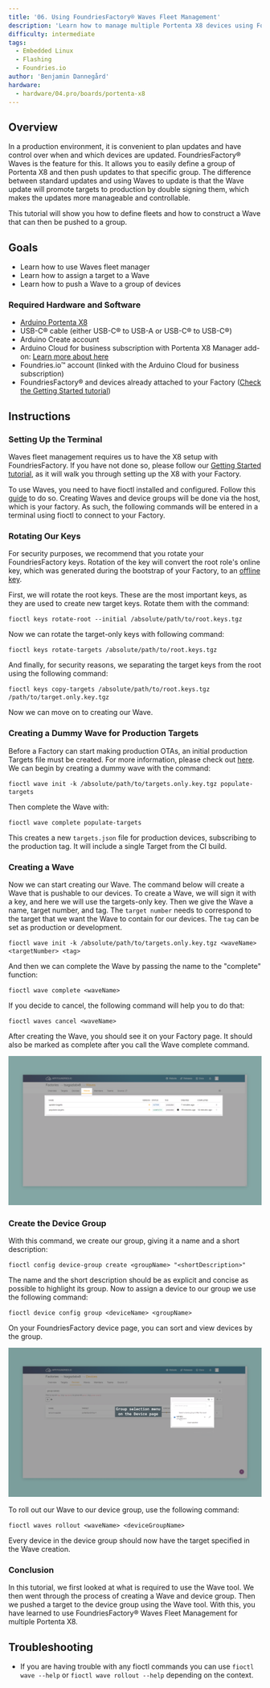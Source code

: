 ```yaml
---
title: '06. Using FoundriesFactory® Waves Fleet Management'
description: 'Learn how to manage multiple Portenta X8 devices using FoundriesFactory® fleet management tool: Waves.'
difficulty: intermediate
tags:
  - Embedded Linux
  - Flashing
  - Foundries.io
author: 'Benjamin Dannegård'
hardware:
  - hardware/04.pro/boards/portenta-x8
---
```


## Overview

In a production environment, it is convenient to plan updates and have control over when and which devices are updated. FoundriesFactory® Waves is the feature for this. It allows you to easily define a group of Portenta X8 and then push updates to that specific group. The difference between standard updates and using Waves to update is that the Wave update will promote targets to production by double signing them, which makes the updates more manageable and controllable.

This tutorial will show you how to define fleets and how to construct a Wave that can then be pushed to a group.

## Goals

- Learn how to use Waves fleet manager
- Learn how to assign a target to a Wave
- Learn how to push a Wave to a group of devices

### Required Hardware and Software

- [Arduino Portenta X8](https://store.arduino.cc/products/portenta-x8)
- USB-C® cable (either USB-C® to USB-A or USB-C® to USB-C®)
- Arduino Create account
- Arduino Cloud for business subscription with Portenta X8 Manager add-on: [Learn more about here](https://cloud.arduino.cc/plans#business)
- Foundries.io™ account (linked with the Arduino Cloud for business subscription)
- FoundriesFactory® and devices already attached to your Factory ([Check the Getting Started tutorial](https://docs.arduino.cc/tutorials/portenta-x8/out-of-the-box))

## Instructions

### Setting Up the Terminal

Waves fleet management requires us to have the X8 setup with FoundriesFactory. If you have not done so, please follow our [Getting Started tutorial](https://docs.arduino.cc/tutorials/portenta-x8/out-of-the-box), as it will walk you through setting up the X8 with your Factory.

To use Waves, you need to have fioctl installed and configured. Follow this [guide](https://docs.foundries.io/latest/getting-started/install-fioctl/index.html) to do so. Creating Waves and device groups will be done via the host, which is your factory. As such, the following commands will be entered in a terminal using fioctl to connect to your Factory.

### Rotating Our Keys

For security purposes, we recommend that you rotate your FoundriesFactory keys. Rotation of the key will convert the root role's online key, which was generated during the bootstrap of your Factory, to an [offline key](https://docs.foundries.io/latest/reference-manual/security/offline-keys.html).

First, we will rotate the root keys. These are the most important keys, as they are used to create new target keys. Rotate them with the command:

```
fioctl keys rotate-root --initial /absolute/path/to/root.keys.tgz
```

Now we can rotate the target-only keys with following command:

```
fioctl keys rotate-targets /absolute/path/to/root.keys.tgz
```

And finally, for security reasons, we separating the target keys from the root using the following command:

```
fioctl keys copy-targets /absolute/path/to/root.keys.tgz /path/to/target.only.key.tgz
```

Now we can move on to creating our Wave.

### Creating a Dummy Wave for Production Targets

Before a Factory can start making production OTAs, an initial production Targets file must be created. For more information, please check out [here](https://docs.foundries.io/latest/reference-manual/ota/production-targets.html). We can begin by creating a dummy wave with the command:

```
fioctl wave init -k /absolute/path/to/targets.only.key.tgz populate-targets
```

Then complete the Wave with:

```
fioctl wave complete populate-targets
```

This creates a new `targets.json` file for production devices, subscribing to the production tag. It will include a single Target from the CI build.

### Creating a Wave

Now we can start creating our Wave. The command below will create a Wave that is pushable to our devices. To create a Wave, we will sign it with a key, and here we will use the targets-only key. Then we give the Wave a name, target number, and tag. The `target number` needs to correspond to the target that we want the Wave to contain for our devices. The `tag` can be set as production or development.

```
fioctl wave init -k /absolute/path/to/targets.only.key.tgz <waveName> <targetNumber> <tag>
```

And then we can complete the Wave by passing the name to the "complete" function:

```
fioctl wave complete <waveName>
```

If you decide to cancel, the following command will help you to do that:

```
fioctl waves cancel <waveName>
```

After creating the Wave, you should see it on your Factory page. It should also be marked as complete after you call the Wave complete command.

![The wave page on your FoundriesFactory](assets/foundriesfactory-waves-page.png)

### Create the Device Group

With this command, we create our group, giving it a name and a short description:

```
fioctl config device-group create <groupName> "<shortDescription>"
```

The name and the short description should be as explicit and concise as possible to highlight its group. Now to assign a device to our group we use the following command:

```
fioctl device config group <deviceName> <groupName>
```

On your FoundriesFactory device page, you can sort and view devices by the group.

![Device group sorting on the FoundriesFactory page](assets/foundriesfactory-device-group.png)

To roll out our Wave to our device group, use the following command:

```
fioctl waves rollout <waveName> <deviceGroupName>
```

Every device in the device group should now have the target specified in the Wave creation.

### Conclusion

In this tutorial, we first looked at what is required to use the Wave tool. We then went through the process of creating a Wave and device group. Then we pushed a target to the device group using the Wave tool. With this, you have learned to use FoundriesFactory® Waves Fleet Management for multiple Portenta X8.

## Troubleshooting

- If you are having trouble with any fioctl commands you can use `fioctl wave --help` or `fioctl wave rollout --help` depending on the context.
